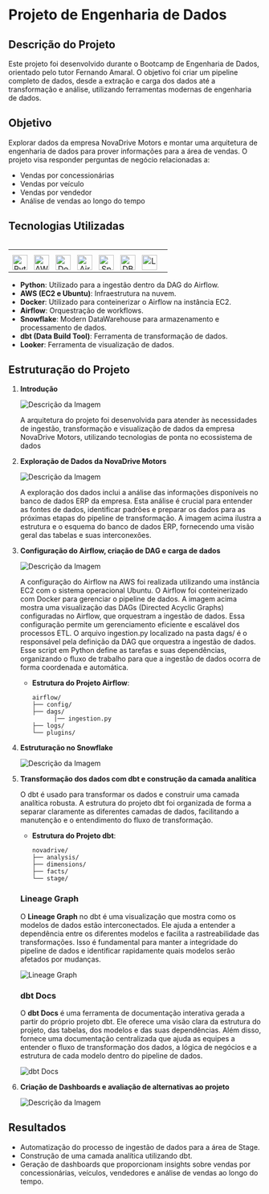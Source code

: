 ﻿# Projeto de Engenharia de Dados

## Descrição do Projeto
Este projeto foi desenvolvido durante o Bootcamp de Engenharia de Dados, orientado pelo tutor Fernando Amaral. O objetivo foi criar um pipeline completo de dados, desde a extração e carga dos dados até a transformação e análise, utilizando ferramentas modernas de engenharia de dados.

## Objetivo
Explorar dados da empresa NovaDrive Motors e montar uma arquitetura de engenharia de dados para prover informações para a área de vendas. O projeto visa responder perguntas de negócio relacionadas a:
- Vendas por concessionárias
- Vendas por veículo
- Vendas por vendedor
- Análise de vendas ao longo do tempo

## Tecnologias Utilizadas

<table align="left">
  <th></th>
  <tr>
    <td align="center">
      <a href="https://www.python.org"><img align="left" alt="Python" width="30px" style="padding-right:10px;" src="https://github.com/devicons/devicon/blob/master/icons/python/python-original.svg"/>
      <a href="https://aws.amazon.com/pt/"><img align="left" alt="AWS" width="30px" style="padding-right:10px;" src="https://raw.githubusercontent.com/devicons/devicon/6910f0503efdd315c8f9b858234310c06e04d9c0/icons/amazonwebservices/amazonwebservices-plain-wordmark.svg"/>
      <a href="https://www.docker.com/"><img align="left" alt="Docker" width="30px" style="padding-right:10px;" src="https://github.com/devicons/devicon/blob/master/icons/docker/docker-original.svg"/>  
      <a href="https://airflow.apache.org"><img align="left" alt="Airflow" width="30px" style="padding-right:10px;" src="https://github.com/devicons/devicon/blob/master/icons/apacheairflow/apacheairflow-original.svg"/>
      <a href="https://www.snowflake.com/pt_br/"><img align="left" alt="Snowflake" width="30px" style="padding-right:10px;" src="https://github.com/JuniorFarineli/icons-tools/blob/main/snowflake.svg"/>
      <a href="https://www.getdbt.com"><img align="left" alt="DBT" width="30px" style="padding-right:10px;" src="https://github.com/JuniorFarineli/icons-tools/blob/main/dbt.png"/>
      <a href="https://lookerstudio.google.com/overview"><img align="left" alt="Looker" width="30px" style="padding-right:10px;" src="https://github.com/JuniorFarineli/icons-tools/blob/main/looker-icon.svg"/>
    </td>
  </tr>
</table>

- **Python**: Utilizado para a ingestão dentro da DAG do Airflow.
- **AWS (EC2 e Ubuntu)**: Infraestrutura na nuvem.
- **Docker**: Utilizado para conteinerizar o Airflow na instância EC2.
- **Airflow**: Orquestração de workflows.
- **Snowflake**: Modern DataWarehouse para armazenamento e processamento de dados.
- **dbt (Data Build Tool)**: Ferramenta de transformação de dados.
- **Looker**: Ferramenta de visualização de dados.

## Estruturação do Projeto
1. **Introdução**

    ![Descrição da Imagem](pics/Arquitetura.png)
    
    A arquitetura do projeto foi desenvolvida para atender às necessidades de ingestão, transformação e visualização de dados da empresa NovaDrive Motors, utilizando tecnologias de ponta no ecossistema de dados

2. **Exploração de Dados da NovaDrive Motors**

    ![Descrição da Imagem](pics/Banco_ERP.png)
    
    A exploração dos dados inclui a análise das informações disponíveis no banco de dados ERP da empresa. Esta análise é crucial para entender as fontes de dados, identificar padrões e preparar os dados para as próximas etapas do pipeline de transformação. A imagem acima ilustra a estrutura e o esquema do banco de dados ERP, fornecendo uma visão geral das tabelas e suas interconexões.

3. **Configuração do Airflow, criação de DAG e carga de dados**

    ![Descrição da Imagem](pics/Airflow_Dag.png)
    
    A configuração do Airflow na AWS foi realizada utilizando uma instância EC2 com o sistema operacional Ubuntu. O Airflow foi conteinerizado com Docker para gerenciar o pipeline de dados. A imagem acima mostra uma visualização das DAGs (Directed Acyclic Graphs) configuradas no Airflow, que orquestram a ingestão de dados. Essa configuração permite um gerenciamento eficiente e escalável dos processos ETL.
    O arquivo ingestion.py localizado na pasta dags/ é o responsável pela definição da DAG que orquestra a ingestão de dados. Esse script em Python define as tarefas e suas dependências, organizando o fluxo de trabalho para que a ingestão de dados ocorra de forma coordenada e automática.

    - **Estrutura do Projeto Airflow**:
      ```plaintext
      airflow/
      ├── config/
      ├── dags/
            |── ingestion.py
      ├── logs/
      └── plugins/
      ```
 

4. **Estruturação no Snowflake**

    ![Descrição da Imagem](pics/Snowflake.png)     
 

5. **Transformação dos dados com dbt e construção da camada analítica**

   O dbt é usado para transformar os dados e construir uma camada analítica robusta. A estrutura do projeto dbt foi organizada de forma a separar claramente as diferentes camadas de dados, facilitando a manutenção e o entendimento do fluxo de transformação.

   - **Estrutura do Projeto dbt**:
     ```plaintext
     novadrive/
     ├── analysis/
     ├── dimensions/
     ├── facts/
     └── stage/
     ```

   ### Lineage Graph

   O **Lineage Graph** no dbt é uma visualização que mostra como os modelos de dados estão interconectados. Ele ajuda a entender a dependência entre os diferentes modelos e facilita a rastreabilidade das transformações. Isso é fundamental para manter a integridade do pipeline de dados e identificar rapidamente quais modelos serão afetados por mudanças.

   ![Lineage Graph](pics/Lineage_Graph.png)

   ### dbt Docs

   O **dbt Docs** é uma ferramenta de documentação interativa gerada a partir do próprio projeto dbt. Ele oferece uma visão clara da estrutura do projeto, das tabelas, dos modelos e das suas dependências. Além disso, fornece uma documentação centralizada que ajuda as equipes a entender o fluxo de transformação dos dados, a lógica de negócios e a estrutura de cada modelo dentro do pipeline de dados.

   ![dbt Docs](pics/dbt_Docs.png)



6. **Criação de Dashboards e avaliação de alternativas ao projeto**

    ![Descrição da Imagem](pics/looker.png)   

## Resultados
- Automatização do processo de ingestão de dados para a área de Stage.
- Construção de uma camada analítica utilizando dbt.
- Geração de dashboards que proporcionam insights sobre vendas por concessionárias, veículos, vendedores e análise de vendas ao longo do tempo.
